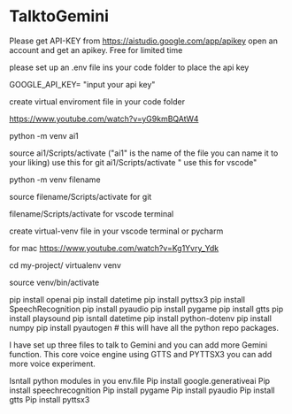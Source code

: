 # TalktoGemini
Please get API-KEY from https://aistudio.google.com/app/apikey open an account and get an apikey. Free for limited time

please set up an .env file ins your code folder to place the api key

GOOGLE_API_KEY= "input your api key"

create virtual enviroment file in your code folder

https://www.youtube.com/watch?v=yG9kmBQAtW4

python -m venv ai1

source ai1/Scripts/activate ("ai1" is the name of the file you can name it to your liking) use this for git ai1/Scripts/activate " use this for vscode"

python -m venv filename

source filename/Scripts/activate for git

filename/Scripts/activate for vscode terminal

create virtual-venv file in your vscode terminal or pycharm

for mac https://www.youtube.com/watch?v=Kg1Yvry_Ydk

cd my-project/ virtualenv venv

source venv/bin/activate

pip install openai pip install datetime pip install pyttsx3
pip install SpeechRecognition pip install pyaudio pip install pygame pip install gtts pip install playsound pip isntall datetime pip install python-dotenv pip install numpy pip install pyautogen # this will have all the python repo packages.

I have set up three files to talk to Gemini and you can add more Gemini function. This core voice engine  using GTTS and PYTTSX3 you can add more  voice experiment.

Isntall python modules in you env.file
Pip install google.generativeai
Pip install speechrecognition
Pip install pygame
Pip install pyaudio
Pip install gtts
Pip install pyttsx3


